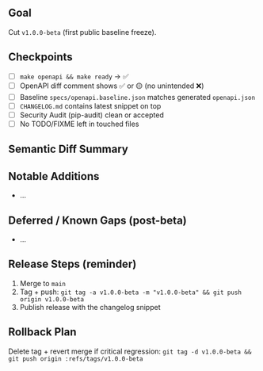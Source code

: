 ## Goal
Cut `v1.0.0-beta` (first public baseline freeze).

## Checkpoints
- [ ] `make openapi && make ready` → ✅
- [ ] OpenAPI diff comment shows ✅ or 🟡 (no unintended ❌)
- [ ] Baseline `specs/openapi.baseline.json` matches generated `openapi.json`
- [ ] `CHANGELOG.md` contains latest snippet on top
- [ ] Security Audit (pip-audit) clean or accepted
- [ ] No TODO/FIXME left in touched files

## Semantic Diff Summary
<!-- Paste from PR comment or openapi-diff.txt -->

## Notable Additions
- …

## Deferred / Known Gaps (post-beta)
- …

## Release Steps (reminder)
1) Merge to `main`  
2) Tag + push: `git tag -a v1.0.0-beta -m "v1.0.0-beta" && git push origin v1.0.0-beta`  
3) Publish release with the changelog snippet

## Rollback Plan
Delete tag + revert merge if critical regression:
`git tag -d v1.0.0-beta && git push origin :refs/tags/v1.0.0-beta`